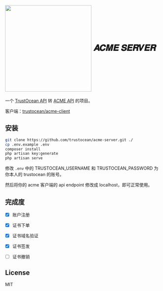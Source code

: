 <h1 valign="middle">
    <img src="https://console.trustocean.com/templates/lagom/assets/img/logo/logo_big.svg"  valign="middle" width="280">
    <span style="font-size:28px" valign="middle">𝑨𝑪𝑴𝑬 𝑺𝑬𝑹𝑽𝑬𝑹</span>
</h1>

一个 [TrustOcean API](https://api.trustocean.com/?from=github-trustocean-acme) 转 [ACME API](https://tools.ietf.org/html/draft-ietf-acme-acme-09) 的项目。

客户端：[trustocean/acme-client](https://github.com/trustocean/acme-client/)


## 安装

```bash
git clone https://github.com/trustocean/acme-server.git ./
cp .env.example .env
composer install
php artisan key:generate
php artisan serve
```
修改 `.env` 中的 TRUSTOCEAN_USERNAME 和 TRUSTOCEAN_PASSWORD 为你本人的 trustocean 的账号。

然后将你的 acme 客户端的 api endpoint 修改成 localhost，即可正常使用。


## 完成度

- [x] 账户注册
- [x] 证书下单
- [x] 证书域名验证
- [x] 证书签发
- [ ] 证书撤销


## License

MIT
